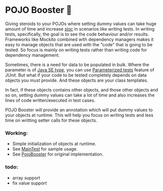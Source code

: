 # POJO Booster :rocket:
Giving steroids to your POJOs where setting dummy values can take huge amount of time and increase [sloc](https://en.wikipedia.org/wiki/Source_lines_of_code) in scenarios like writing tests. In writing tests, specifically, the goal is to see the code behaviour and/or results. Frameworks like Mockito combined with dependency managers makes it easy to manage objects that are used with the "code" that is going to be tested. So focus is mainly on writing tests rather than writing code for dependency management.

Sometimes, there is a need for data to be populated in bulk. Where the parameter is of [Java SE type](https://docs.oracle.com/javase/tutorial/java/nutsandbolts/variables.html), you can use [Parameterized tests](https://github.com/junit-team/junit4/wiki/parameterized-tests) feature of JUnit. But what if your code to be tested completely depends on data objects you must provide. And these objects are your class templates. 

In fact, if these objects contains other objects, and those other objects and so on, setting dummy values can take a lot of time and also increases the lines of code written/executed in test cases. 

POJO Booster will provide an annotation which will put dummy values to your objects at runtime. This will help you focus on writing tests and less time on writting setter calls for these objects.


### Working:
- Simple initialization of objects at runtime.
- See [MainTest](https://github.com/talhahasanzia/pojo-booster/blob/master/src/com/talhahasanzia/MainTest.java) for sample usage.
- See [PojoBooster](https://github.com/talhahasanzia/pojo-booster/blob/master/pojo-booster/src/com/talhahasanzia/pojo/booster/PojoBooster.java) for original implementation.
### todo:
- array support
- fix value support
